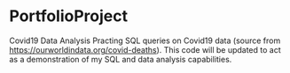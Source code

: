# PortfolioProject
Covid19 Data Analysis
Practing SQL queries on Covid19 data (source from https://ourworldindata.org/covid-deaths).
This code will be updated to act as a demonstration of my SQL and data analysis capabilities.
